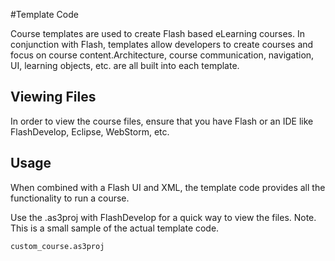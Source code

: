 #Template Code

Course templates are used to create Flash based eLearning courses. In conjunction with Flash, templates allow developers to create courses and focus on course content.Architecture, course communication, navigation, UI, learning objects, etc. are all built into each template.

## Viewing Files
In order to view the course files, ensure that you have Flash or an IDE like FlashDevelop, Eclipse, WebStorm, etc.

## Usage
When combined with a Flash UI and XML, the template code provides all the functionality to run a course.

Use the .as3proj with FlashDevelop for a quick way to view the files.  Note. This is a small sample of the actual template code.  

```
custom_course.as3proj
```